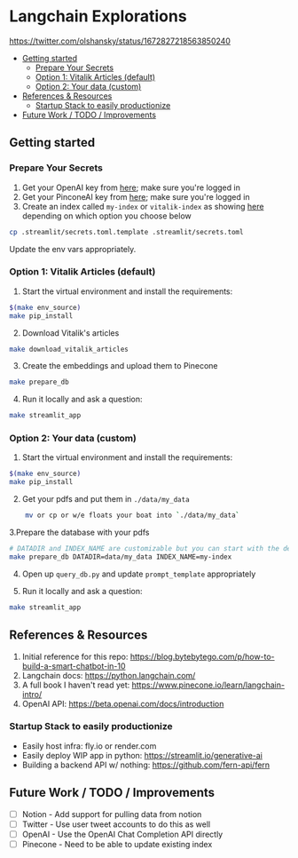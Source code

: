 # Langchain Explorations <!-- omit in toc -->

https://twitter.com/olshansky/status/1672827218563850240

- [Getting started](#getting-started)
  - [Prepare Your Secrets](#prepare-your-secrets)
  - [Option 1: Vitalik Articles (default)](#option-1-vitalik-articles-default)
  - [Option 2: Your data (custom)](#option-2-your-data-custom)
- [References \& Resources](#references--resources)
  - [Startup Stack to easily productionize](#startup-stack-to-easily-productionize)
- [Future Work / TODO / Improvements](#future-work--todo--improvements)

## Getting started

### Prepare Your Secrets

1. Get your OpenAI key from [here](https://platform.openai.com/account/api-keys); make sure you're logged in
2. Get your PinconeAI key from [here](https://app.pinecone.io/organizations/); make sure you're logged in
3. Create an index called `my-index` or `vitalik-index` as showing [here](https://github.com/Olshansk/langchain_explorations/assets/1892194/95e72119-525f-4f66-9ded-c210fb6f2df2) depending on which option you choose below

```bash
cp .streamlit/secrets.toml.template .streamlit/secrets.toml
```

Update the env vars appropriately.

### Option 1: Vitalik Articles (default)

1. Start the virtual environment and install the requirements:

```bash
$(make env_source)
make pip_install
```

2. Download Vitalik's articles

```bash
make download_vitalik_articles
```

3. Create the embeddings and upload them to Pinecone

```bash
make prepare_db
```

4. Run it locally and ask a question:

```bash
make streamlit_app
```

### Option 2: Your data (custom)

1. Start the virtual environment and install the requirements:

```bash
$(make env_source)
make pip_install
```

2. Get your pdfs and put them in `./data/my_data`

```bash
    mv or cp or w/e floats your boat into `./data/my_data`
```

3.Prepare the database with your pdfs

```bash
# DATADIR and INDEX_NAME are customizable but you can start with the defaults if you don't know what you're doing yet
make prepare_db DATADIR=data/my_data INDEX_NAME=my-index
```

4. Open up `query_db.py` and update `prompt_template` appropriately

5. Run it locally and ask a question:

```bash
make streamlit_app
```

## References & Resources

1. Initial reference for this repo: https://blog.bytebytego.com/p/how-to-build-a-smart-chatbot-in-10
2. Langchain docs: https://python.langchain.com/
3. A full book I haven't read yet: https://www.pinecone.io/learn/langchain-intro/
4. OpenAI API: https://beta.openai.com/docs/introduction

### Startup Stack to easily productionize

- Easily host infra: fly.io or render.com
- Easily deploy WIP app in python: https://streamlit.io/generative-ai
- Building a backend API w/ nothing: https://github.com/fern-api/fern

## Future Work / TODO / Improvements

- [ ] Notion - Add support for pulling data from notion
- [ ] Twitter - Use user tweet accounts to do this as well
- [ ] OpenAI - Use the OpenAI Chat Completion API directly
- [ ] Pinecone - Need to be able to update existing index
